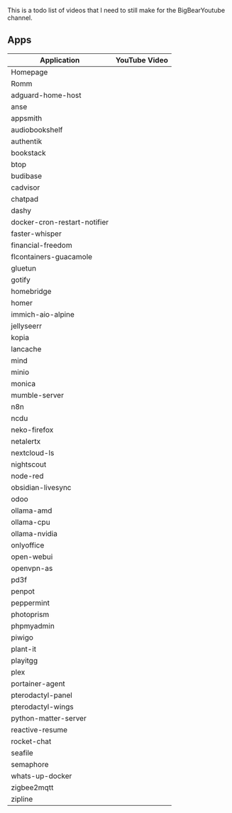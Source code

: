 This is a todo list of videos that I need to still make for the BigBearYoutube channel.

## Apps

| Application | YouTube Video |
| --- | --- |
| Homepage |  |
| Romm |  |
| adguard-home-host |  |
| anse |  |
| appsmith |  |
| audiobookshelf |  |
| authentik |  |
| bookstack |  |
| btop |  |
| budibase |  |
| cadvisor |  |
| chatpad |  |
| dashy |  |
| docker-cron-restart-notifier |  |
| faster-whisper |  |
| financial-freedom |  |
| flcontainers-guacamole |  |
| gluetun |  |
| gotify |  |
| homebridge |  |
| homer |  |
| immich-aio-alpine |  |
| jellyseerr |  |
| kopia |  |
| lancache |  |
| mind |  |
| minio |  |
| monica |  |
| mumble-server |  |
| n8n |  |
| ncdu |  |
| neko-firefox |  |
| netalertx |  |
| nextcloud-ls |  |
| nightscout |  |
| node-red |  |
| obsidian-livesync |  |
| odoo |  |
| ollama-amd |  |
| ollama-cpu |  |
| ollama-nvidia |  |
| onlyoffice |  |
| open-webui |  |
| openvpn-as |  |
| pd3f |  |
| penpot |  |
| peppermint |  |
| photoprism |  |
| phpmyadmin |  |
| piwigo |  |
| plant-it |  |
| playitgg |  |
| plex |  |
| portainer-agent |  |
| pterodactyl-panel |  |
| pterodactyl-wings |  |
| python-matter-server |  |
| reactive-resume |  |
| rocket-chat |  |
| seafile |  |
| semaphore |  |
| whats-up-docker |  |
| zigbee2mqtt |  |
| zipline |  |

